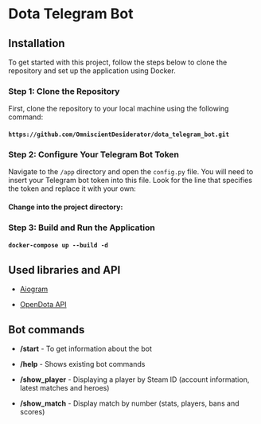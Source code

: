 
  

# Dota Telegram Bot

  

  

## Installation

  

  

To get started with this project, follow the steps below to clone the repository and set up the application using Docker.

  

  

### Step 1: Clone the Repository

  
First, clone the repository to your local machine using the following command:
#### `https://github.com/OmniscientDesiderator/dota_telegram_bot.git`

  

  

### Step 2: Configure Your Telegram Bot Token

 Navigate to the `/app` directory and open the `config.py` file. You will need to insert your Telegram bot token into this file. Look for the line that specifies the token and replace it with your own:
  
  

#### Change into the project directory:

  

  

### Step 3: Build and Run the Application

  

#### `docker-compose up --build -d`

  

  

## Used libraries and API

  

- [Aiogram](https://aiogram.dev/)

  

- [OpenDota API](https://docs.opendota.com/)

  

  

## Bot commands

  

-  **/start** - To get information about the bot

  

-  **/help** - Shows existing bot commands

  

-  **/show_player** - Displaying a player by Steam ID (account information, latest matches and heroes)

  

-  **/show_match** - Display match by number (stats, players, bans and scores)